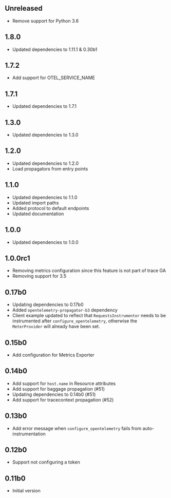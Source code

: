 ## Unreleased

- Remove support for Python 3.6

## 1.8.0

- Updated dependencies to 1.11.1 & 0.30b1

## 1.7.2

- Add support for OTEL_SERVICE_NAME

## 1.7.1

- Updated dependencies to 1.7.1

## 1.3.0

- Updated dependencies to 1.3.0

## 1.2.0

- Updated dependencies to 1.2.0
- Load propagators from entry points

## 1.1.0

- Updated dependencies to 1.1.0
- Updated import paths
- Added protocol to default endpoints
- Updated documentation

## 1.0.0

- Updated dependencies to 1.0.0

## 1.0.0rc1

- Removing metrics configuration since this feature is not part of trace GA
- Removing support for 3.5

## 0.17b0

- Updating dependencies to 0.17b0
- Added `opentelemetry-propagator-b3` dependency
- Client example updated to reflect that `RequestsInstrumentor`
  needs to be instrumented after `configure_opentelemetry`, otherwise
  the `MeterProvider` will already have been set.

## 0.15b0

- Add configuration for Metrics Exporter

## 0.14b0

- Add support for `host.name` in Resource attributes
- Add support for baggage propagation (#51)
- Updating dependencies to 0.14b0 (#51)
- Add support for tracecontext propagation (#52)

## 0.13b0

- Add error message when `configure_opentelemetry` fails
  from auto-instrumentation

## 0.12b0

- Support not configuring a token

## 0.11b0

- Initial version
